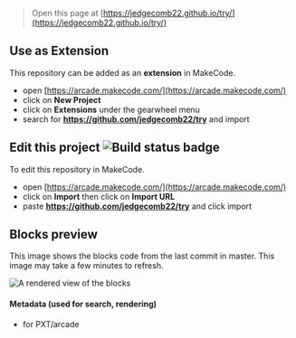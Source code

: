  


> Open this page at [https://jedgecomb22.github.io/try/](https://jedgecomb22.github.io/try/)

## Use as Extension

This repository can be added as an **extension** in MakeCode.

* open [https://arcade.makecode.com/](https://arcade.makecode.com/)
* click on **New Project**
* click on **Extensions** under the gearwheel menu
* search for **https://github.com/jedgecomb22/try** and import

## Edit this project ![Build status badge](https://github.com/jedgecomb22/try/workflows/MakeCode/badge.svg)

To edit this repository in MakeCode.

* open [https://arcade.makecode.com/](https://arcade.makecode.com/)
* click on **Import** then click on **Import URL**
* paste **https://github.com/jedgecomb22/try** and click import

## Blocks preview

This image shows the blocks code from the last commit in master.
This image may take a few minutes to refresh.

![A rendered view of the blocks](https://github.com/jedgecomb22/try/raw/master/.github/makecode/blocks.png)

#### Metadata (used for search, rendering)

* for PXT/arcade
<script src="https://makecode.com/gh-pages-embed.js"></script><script>makeCodeRender("{{ site.makecode.home_url }}", "{{ site.github.owner_name }}/{{ site.github.repository_name }}");</script>
